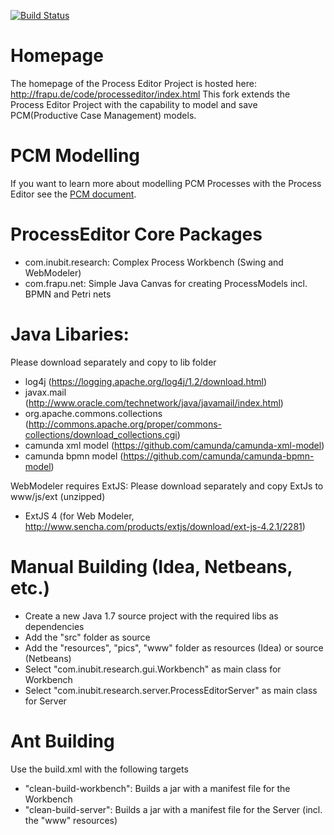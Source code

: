 
[![Build Status](https://travis-ci.org/BP2014W1/processeditor.svg)](https://travis-ci.org/BP2014W1/processeditor/)

Homepage
========
The homepage of the Process Editor Project is hosted here: http://frapu.de/code/processeditor/index.html
This fork extends the Process Editor Project with the capability to model and save PCM(Productive Case Management) models.

PCM Modelling
=============

If you want to learn more about modelling PCM Processes with the Process Editor see the [PCM document](docs/PCM.md).

ProcessEditor Core Packages
===========================
* com.inubit.research: Complex Process Workbench (Swing and WebModeler)
* com.frapu.net: Simple Java Canvas for creating ProcessModels incl. BPMN and Petri nets

Java Libaries:
==============
Please download separately and copy to lib folder
* log4j (https://logging.apache.org/log4j/1.2/download.html)
* javax.mail (http://www.oracle.com/technetwork/java/javamail/index.html)
* org.apache.commons.collections (http://commons.apache.org/proper/commons-collections/download_collections.cgi)
* camunda xml model (https://github.com/camunda/camunda-xml-model)
* camunda bpmn model (https://github.com/camunda/camunda-bpmn-model)

WebModeler requires ExtJS: Please download separately and copy ExtJs to www/js/ext (unzipped)
* ExtJS 4 (for Web Modeler, http://www.sencha.com/products/extjs/download/ext-js-4.2.1/2281)

Manual Building (Idea, Netbeans, etc.)
======================================
* Create a new Java 1.7 source project with the required libs as dependencies
* Add the "src" folder as source
* Add the "resources", "pics", "www" folder as resources (Idea) or source (Netbeans)
* Select "com.inubit.research.gui.Workbench" as main class for Workbench
* Select "com.inubit.research.server.ProcessEditorServer" as main class for Server

Ant Building
============
Use the build.xml with the following targets
* "clean-build-workbench": Builds a jar with a manifest file for the Workbench
* "clean-build-server": Builds a jar with a manifest file for the Server (incl. the "www" resources)
